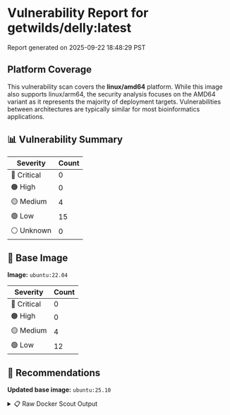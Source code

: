 # Vulnerability Report for getwilds/delly:latest

Report generated on 2025-09-22 18:48:29 PST

## Platform Coverage

This vulnerability scan covers the **linux/amd64** platform. While this image also supports linux/arm64, the security analysis focuses on the AMD64 variant as it represents the majority of deployment targets. Vulnerabilities between architectures are typically similar for most bioinformatics applications.

## 📊 Vulnerability Summary

| Severity | Count |
|----------|-------|
| 🔴 Critical | 0 |
| 🟠 High | 0 |
| 🟡 Medium | 4 |
| 🟢 Low | 15 |
| ⚪ Unknown | 0 |

## 🐳 Base Image

**Image:** `ubuntu:22.04`

| Severity | Count |
|----------|-------|
| 🔴 Critical | 0 |
| 🟠 High | 0 |
| 🟡 Medium | 4 |
| 🟢 Low | 12 |

## 🔄 Recommendations

**Updated base image:** `ubuntu:25.10`

<details>
<summary>📋 Raw Docker Scout Output</summary>

```text
Target             │  getwilds/delly:latest  │    0C     0H     4M    15L   
    digest           │  ef8bc05c9915                   │                              
  Base image         │  ubuntu:22.04                   │    0C     0H     4M    12L   
  Updated base image │  ubuntu:25.10                   │    0C     0H     0M     0L   
                     │                                 │                  -4    -12   

What's next:
    View vulnerabilities → docker scout cves getwilds/delly:latest
    View base image update recommendations → docker scout recommendations getwilds/delly:latest
    Include policy results in your quickview by supplying an organization → docker scout quickview getwilds/delly:latest --org <organization>
```
</details>
